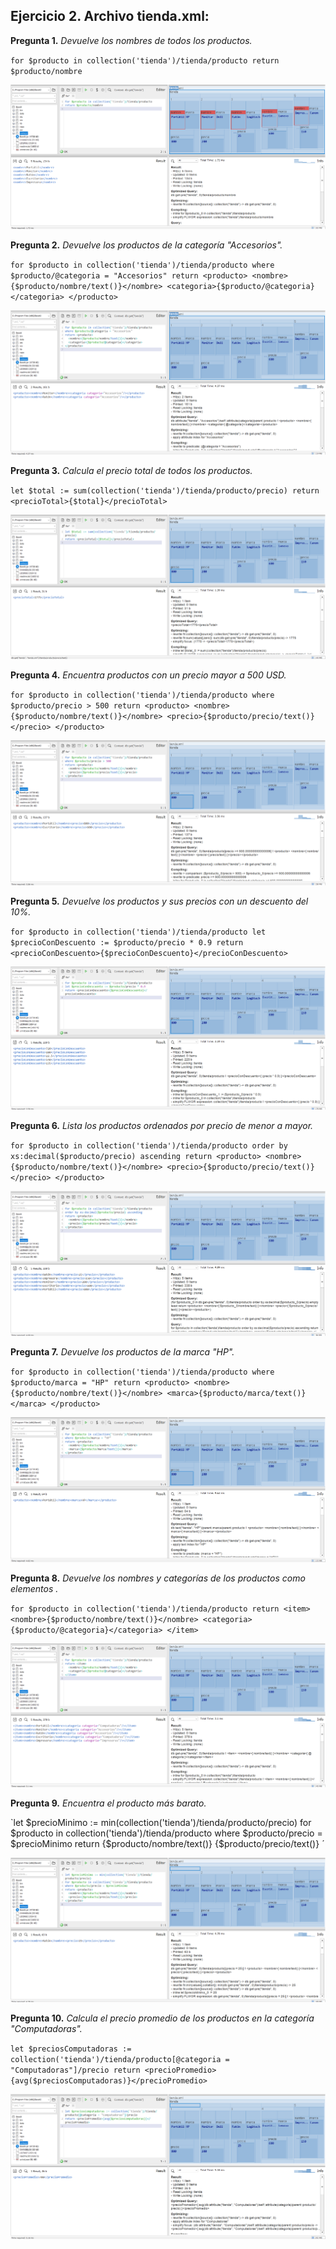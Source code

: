 ## Ejercicio 2. Archivo tienda.xml:

__Pregunta 1.__ _Devuelve los nombres de todos los productos._

`for $producto in collection('tienda')/tienda/producto
return $producto/nombre`

![alt text](image.png)


__Pregunta 2.__ _Devuelve los productos de la categoría "Accesorios"._

`for $producto in collection('tienda')/tienda/producto
where $producto/@categoria = "Accesorios"
return <producto>
  <nombre>{$producto/nombre/text()}</nombre>
  <categoria>{$producto/@categoria}</categoria>
</producto>`

![alt text](image-1.png)

__Pregunta 3.__ _Calcula el precio total de todos los productos._

`let $total := sum(collection('tienda')/tienda/producto/precio)
return <precioTotal>{$total}</precioTotal>`

![alt text](image-2.png)

__Pregunta 4.__ _Encuentra productos con un precio mayor a 500 USD._

`for $producto in collection('tienda')/tienda/producto
where $producto/precio > 500
return <producto>
  <nombre>{$producto/nombre/text()}</nombre>
  <precio>{$producto/precio/text()}</precio>
</producto>`

![alt text](image-3.png)

__Pregunta 5.__ _Devuelve los productos y sus precios con un descuento del 10%._

`for $producto in collection('tienda')/tienda/producto
let $precioConDescuento := $producto/precio * 0.9
return <precioConDescuento>{$precioConDescuento}</precioConDescuento>`

![alt text](image-4.png)

__Pregunta 6.__ _Lista los productos ordenados por precio de menor a mayor._

`for $producto in collection('tienda')/tienda/producto
order by xs:decimal($producto/precio) ascending
return <producto>
  <nombre>{$producto/nombre/text()}</nombre>
  <precio>{$producto/precio/text()}</precio>
</producto>`

![alt text](image-5.png)

__Pregunta 7.__ _Devuelve los productos de la marca "HP"._

`for $producto in collection('tienda')/tienda/producto
where $producto/marca = "HP"
return <producto>
  <nombre>{$producto/nombre/text()}</nombre>
  <marca>{$producto/marca/text()}</marca>
</producto>`

![alt text](image-6.png)

__Pregunta 8.__ _Devuelve los nombres y categorías de los productos como elementos <item>._

`for $producto in collection('tienda')/tienda/producto
return <item>
  <nombre>{$producto/nombre/text()}</nombre>
  <categoria>{$producto/@categoria}</categoria>
</item>`

![alt text](image-7.png)

__Pregunta 9.__ _Encuentra el producto más barato._

`let $precioMinimo := min(collection('tienda')/tienda/producto/precio)
for $producto in collection('tienda')/tienda/producto
where $producto/precio = $precioMinimo
return <producto>
  <nombre>{$producto/nombre/text()}</nombre>
  <precio>{$producto/precio/text()}</precio>
</producto>´

![alt text](image-9.png)

__Pregunta 10.__ _Calcula el precio promedio de los productos en la categoría "Computadoras"._

`let $preciosComputadoras := collection('tienda')/tienda/producto[@categoria = "Computadoras"]/precio
return <precioPromedio>{avg($preciosComputadoras)}</precioPromedio>`

![alt text](image-10.png)